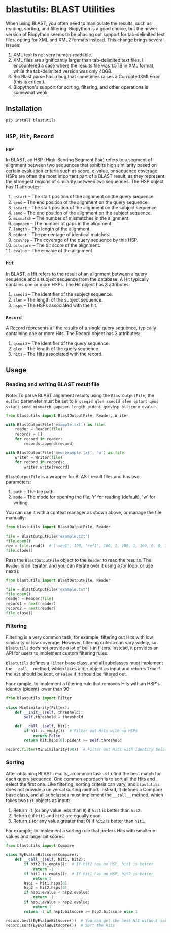 # blastutils: BLAST Utilities

When using BLAST, you often need to manipulate the results, such as reading, sorting, and filtering. Biopython is a good choice, but the newer version of Biopython seems to be phasing out support for tab-delimited text files, opting for XML and XML2 formats instead. This change brings several issues:

1. XML text is not very human-readable.
2. XML files are significantly larger than tab-delimited text files. I encountered a case where the results file was 1.5TB in XML format, while the tab-delimited version was only 40GB.
3. Bio.Blast.parse has a bug that sometimes raises a CorruptedXMLError (this is critical).
4. Biopython's support for sorting, filtering, and other operations is somewhat weak.

## Installation

```shell
pip install blastutils
```

## `HSP`, `Hit`, `Record`

### `HSP`

In BLAST, an HSP (High-Scoring Segment Pair) refers to a segment of alignment between two sequences that exhibits high similarity based on certain evaluation criteria such as score, e-value, or sequence coverage. HSPs are often the most important part of a BLAST result, as they represent the strongest regions of similarity between two sequences. The HSP object has 11 attributes:

1. `qstart` – The start position of the alignment on the query sequence.
2. `qend` – The end position of the alignment on the query sequence.
3. `sstart` – The start position of the alignment on the subject sequence.
4. `send` – The end position of the alignment on the subject sequence.
5. `mismatch` – The number of mismatches in the alignment.
6. `gapopen` – The number of gaps in the alignment.
7. `length` – The length of the alignment.
8. `pident` – The percentage of identical matches.
9. `qcovhsp` – The coverage of the query sequence by this HSP.
10. `bitscore` – The bit score of the alignment.
11. `evalue` – The e-value of the alignment.

### `Hit`

In BLAST, a Hit refers to the result of an alignment between a query sequence and a subject sequence from the database. A Hit typically contains one or more HSPs. The Hit object has 3 attributes:

1. `sseqid` – The identifier of the subject sequence.
2. `slen` – The length of the subject sequence.
3. `hsps` – The HSPs associated with the hit.

### `Record`

A Record represents all the results of a single query sequence, typically containing one or more Hits. The Record object has 3 attributes:

1. `qseqid` – The identifier of the query sequence.
2. `qlen` – The length of the query sequence.
3. `hits` – The Hits associated with the record.

## Usage

### Reading and writing BLAST result file

Note: To parse BLAST alignment results using the `BlastOutputFile`, the `outfmt` parameter must be set to
`6 qseqid qlen sseqid slen qstart qend sstart send mismatch gapopen length pident qcovhsp bitscore evalue`.

```python
from blastutils import BlastOutputFile, Reader, Writer

with BlastOutputFile('example.txt') as file:
    reader = Reader(file)
    records = []
    for record in reader:
        records.append(record)

with BlastOutputFile('new-example.txt', 'w') as file:
    writer = Writer(file)
    for record in records:
        writer.write(record)
```

`BlastOutputFile` is a wrapper for BLAST result files and has two parameters:

1. `path` – The file path.
2. `mode` – The mode for opening the file; 'r' for reading (default), 'w' for writing.

You can use it with a context manager as shown above, or manage the file manually:

```python
from blastutils import BlastOutputFile, Reader

file = BlastOutputFile('example.txt')
file.open()
row = file.read()  # ['seq1', 100, 'ref1', 100, 1, 100, 1, 100, 0, 0, 100, 100.0, 100.0, 185.0, 8.22e-50]
file.close()
```

Pass the `BlastOutputFile` object to the `Reader` to read the results. The `Reader` is an iterator, and you can iterate over it using a for loop, or use next():

```python
from blastutils import BlastOutputFile, Reader

file = BlastOutputFile('example.txt')
file.open()
reader = Reader(file)
record1 = next(reader)
record2 = next(reader)
file.close()
```

### Filtering

Filtering is a very common task, for example, filtering out Hits with low similarity or low coverage. However, filtering criteria can vary widely, so `blastutils` does not provide a lot of built-in filters. Instead, it provides an API for users to implement custom filtering rules.

`blastutils` defines a `Filter` base class, and all subclasses must implement the `__call__` method, which takes a `Hit` object as input and returns `True` if the `Hit` should be kept, or `False` if it should be filtered out.

For example, to implement a filtering rule that removes Hits with an HSP's identity (pident) lower than 90:

```python
from blastutils import Filter

class MinSimilarity(Filter):
    def __init__(self, threshold):
        self.threshold = threshold

    def __call__(self, hit):
        if hit.is_empty():  # Filter out Hits with no HSPs
            return False
        return hit.hsps[0].pident >= self.threshold

record.filter(MinSimilarity(90))  # Filter out Hits with identity below 90
```

### Sorting

After obtaining BLAST results, a common task is to find the best match for each query sequence. One common approach is to sort all the Hits and select the first one. Like filtering, sorting criteria can vary, and `blastutils` does not provide a universal sorting method. Instead, it defines a Compare base class, and all subclasses must implement the `__call__` method, which takes two `Hit` objects as input:

1. Return `-1` (or any value less than `0`) if `hit1` is better than `hit2`.
2. Return `0` if `hit1` and `hit2` are equally good.
3. Return `1` (or any value greater that 0) if `hit2` is better than `hit1`.

For example, to implement a sorting rule that prefers Hits with smaller e-values and larger bit scores:

```python
from blastutils import Compare

class ByEvalueBitscore(Compare):
    def __call__(self, hit1, hit2):
        if hit2.is_empty():  # If hit2 has no HSP, hit1 is better
            return -1
        if hit1.is_empty():  # If hit1 has no HSP, hit2 is better
            return 1
        hsp1 = hit1.hsps[0]
        hsp2 = hit2.hsps[0]
        if hsp1.evalue < hsp2.evalue:
            return -1
        if hsp1.evalue > hsp2.evalue:
            return 1
        return -1 if hsp1.bitscore >= hsp2.bitscore else 1

record.best(ByEvalueBitscore())  # You can get the best Hit without sorting
record.sort(ByEvalueBitscore())  # Sort the Hits
```
